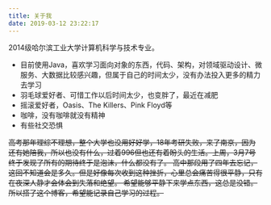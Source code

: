 ```yaml
---
title: 关于我
date: 2019-03-12 23:22:17
---
```

2014级哈尔滨工业大学计算机科学与技术专业。
* 目前使用Java，喜欢学习面向对象的东西，代码、架构，对领域驱动设计、微服务、大数据比较感兴趣，但属于自己的时间太少，没有办法投入更多的精力去学习
* 羽毛球爱好者、可惜工作以后时间太少，也变胖了，最近在减肥
* 摇滚爱好者，Oasis、The Killers、Pink Floyd等
* 咖啡，没有咖啡就没有精神
* 有些社交恐惧

~~高考那年理综不理想，整个大学也没用好好学，18年考研失败，来了南京，因为还有她陪我，所以也没有什么，过着996但也还有着盼头的生活。上周，3月7号终于发现了所有的期待终于是泡沫，什么都没有了。
高中那段用了四年去忘记，这回不知道会是多久。但是好像每次收到这种挫折，心里总会痛苦得很平静，只有在夜深人静才会体会到失落和绝望。
希望能够平静下来学点东西，这总是没错。所以搭了这个博客，希望能记录自己学习的过程。~~

